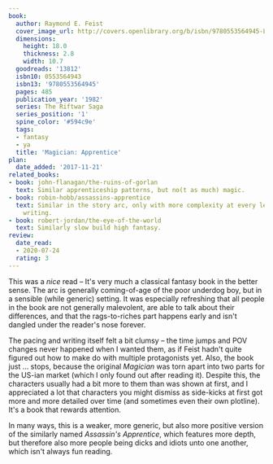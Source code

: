 ```yaml
---
book:
  author: Raymond E. Feist
  cover_image_url: http://covers.openlibrary.org/b/isbn/9780553564945-L.jpg
  dimensions:
    height: 18.0
    thickness: 2.8
    width: 10.7
  goodreads: '13812'
  isbn10: 0553564943
  isbn13: '9780553564945'
  pages: 485
  publication_year: '1982'
  series: The Riftwar Saga
  series_position: '1'
  spine_color: '#594c9e'
  tags:
  - fantasy
  - ya
  title: 'Magician: Apprentice'
plan:
  date_added: '2017-11-21'
related_books:
- book: john-flanagan/the-ruins-of-gorlan
  text: Similar apprenticeship patterns, but no(t as much) magic.
- book: robin-hobb/assassins-apprentice
  text: Similar in the story arc, only with more complexity at every level, and better
    writing.
- book: robert-jordan/the-eye-of-the-world
  text: Similarly slow build high fantasy.
review:
  date_read:
  - 2020-07-24
  rating: 3
---
```


This was a *nice* read – It's very much a classical fantasy book in the better sense. The arc is generally coming-of-age
of the poor underdog boy, but in a sensible (while generic) setting. It was especially refreshing that all people in the
book are not generally malevolent, are able to talk about their differences, and that the rags-to-riches part happens
early and isn't dangled under the reader's nose forever.

The pacing and writing itself felt a bit clumsy – the time jumps and POV changes never happened when I wanted them, as
if Feist hadn't quite figured out how to make do with multiple protagonists yet. Also, the book just … stops, because
the original *Magician* was torn apart into two parts for the US-ian market (which I only found out after reading it).
Despite this, the characters usually had a bit more to them than was shown at first, and I appreciated a lot that
characters you might dismiss as side-kicks at first got more and more detailed over time (and sometimes even their own
plotline). It's a book that rewards attention.

In many ways, this is a weaker, more generic, but also more positive version of the similarly named *Assassin's
Apprentice*, which features more depth, but therefore also more people being dicks and idiots unto one another, which
isn't always fun reading.
